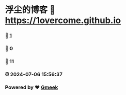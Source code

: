 # 浮尘的博客 :link: https://1overcome.github.io 
### :page_facing_up: [1](https://1overcome.github.io/tag.html) 
### :speech_balloon: 0 
### :hibiscus: 11 
### :alarm_clock: 2024-07-06 15:56:37 
### Powered by :heart: [Gmeek](https://github.com/Meekdai/Gmeek)
